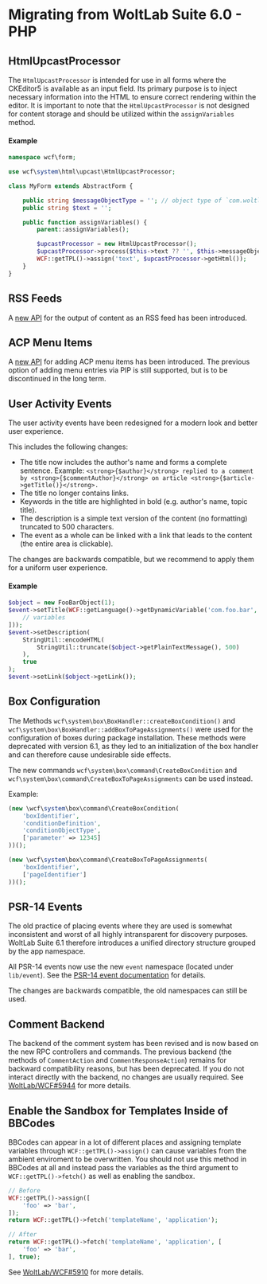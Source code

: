 # Migrating from WoltLab Suite 6.0 - PHP

## HtmlUpcastProcessor

The `HtmlUpcastProcessor` is intended for use in all forms where the CKEditor5 is available as an input field. Its
primary purpose is to inject necessary information into the HTML to ensure correct rendering within the editor. It is
important to note that the `HtmlUpcastProcessor` is not designed for content storage and should be utilized within
the `assignVariables` method.

#### Example

```php
namespace wcf\form;

use wcf\system\html\upcast\HtmlUpcastProcessor;

class MyForm extends AbstractForm {

    public string $messageObjectType = ''; // object type of `com.woltlab.wcf.message`
    public string $text = '';

    public function assignVariables() {
        parent::assignVariables();

        $upcastProcessor = new HtmlUpcastProcessor();
        $upcastProcessor->process($this->text ?? '', $this->messageObjectType, 0);
        WCF::getTPL()->assign('text', $upcastProcessor->getHtml());
    }
}
```

## RSS Feeds

A [new API](../../php/api/rss_feeds.md) for the output of content as an RSS feed has been introduced.

## ACP Menu Items

A [new API](../../package/acp-menu-items.md) for adding ACP menu items has been introduced. The previous option of adding menu entries via PIP is still supported, but is to be discontinued in the long term.

## User Activity Events

The user activity events have been redesigned for a modern look and better user experience.

This includes the following changes:

- The title now includes the author's name and forms a complete sentence. Example: `<strong>{$author}</strong> replied to a comment by <strong>{$commentAuthor}</strong> on article <strong>{$article->getTitle()}</strong>.`
- The title no longer contains links.
- Keywords in the title are highlighted in bold (e.g. author's name, topic title).
- The description is a simple text version of the content (no formatting) truncated to 500 characters.
- The event as a whole can be linked with a link that leads to the content (the entire area is clickable).

The changes are backwards compatible, but we recommend to apply them for a uniform user experience.

#### Example

```php
$object = new FooBarObject(1);
$event->setTitle(WCF::getLanguage()->getDynamicVariable('com.foo.bar', [
    // variables
]));
$event->setDescription(
    StringUtil::encodeHTML(
        StringUtil::truncate($object->getPlainTextMessage(), 500)
    ),
    true
);
$event->setLink($object->getLink());
```

## Box Configuration

The Methods `wcf\system\box\BoxHandler::createBoxCondition()` and `wcf\system\box\BoxHandler::addBoxToPageAssignments()` were used for the configuration of boxes during package installation. These methods were deprecated with version 6.1, as they led to an initialization of the box handler and can therefore cause undesirable side effects.

The new commands `wcf\system\box\command\CreateBoxCondition` and `wcf\system\box\command\CreateBoxToPageAssignments` can be used instead.

Example:

```php
(new \wcf\system\box\command\CreateBoxCondition(
    'boxIdentifier',
    'conditionDefinition',
    'conditionObjectType',
    ['parameter' => 12345]
))();

(new \wcf\system\box\command\CreateBoxToPageAssignments(
    'boxIdentifier',
    ['pageIdentifier']
))();
```

## PSR-14 Events

The old practice of placing events where they are used is somewhat inconsistent and worst of all highly intransparent for discovery purposes. WoltLab Suite 6.1 therefore introduces a unified directory structure grouped by the app namespace.

All PSR-14 events now use the new `event` namespace (located under `lib/event`). See the [PSR-14 event documentation](../../php/api/events.md) for details.

The changes are backwards compatible, the old namespaces can still be used.

## Comment Backend

The backend of the comment system has been revised and is now based on the new RPC controllers and commands.
The previous backend (the methods of `CommentAction` and `CommentResponseAction`) remains for backward compatibility reasons, but has been deprecated.
If you do not interact directly with the backend, no changes are usually required. See [WoltLab/WCF#5944](https://github.com/WoltLab/WCF/pull/5944) for more details.

## Enable the Sandbox for Templates Inside of BBCodes

BBCodes can appear in a lot of different places and assigning template variables through `WCF::getTPL()->assign()` can cause variables from the ambient enviroment to be overwritten.
You should not use this method in BBCodes at all and instead pass the variables as the third argument to `WCF::getTPL()->fetch()` as well as enabling the sandbox.

```php
// Before
WCF::getTPL()->assign([
    'foo' => 'bar',
]);
return WCF::getTPL()->fetch('templateName', 'application');

// After
return WCF::getTPL()->fetch('templateName', 'application', [
    'foo' => 'bar',
], true);
```

See [WoltLab/WCF#5910](https://github.com/WoltLab/WCF/issues/5910) for more details.
